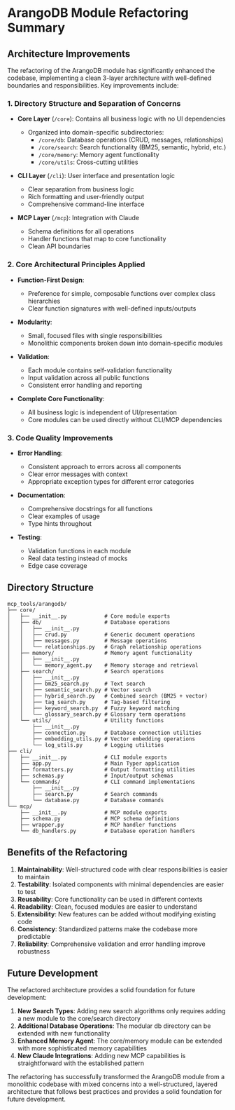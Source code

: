 # ArangoDB Module Refactoring Summary

## Architecture Improvements

The refactoring of the ArangoDB module has significantly enhanced the codebase, implementing a clean 3-layer architecture with well-defined boundaries and responsibilities. Key improvements include:

### 1. Directory Structure and Separation of Concerns

- **Core Layer** (`/core`): Contains all business logic with no UI dependencies
  - Organized into domain-specific subdirectories:
    - `/core/db`: Database operations (CRUD, messages, relationships)
    - `/core/search`: Search functionality (BM25, semantic, hybrid, etc.)
    - `/core/memory`: Memory agent functionality
    - `/core/utils`: Cross-cutting utilities

- **CLI Layer** (`/cli`): User interface and presentation logic
  - Clear separation from business logic
  - Rich formatting and user-friendly output
  - Comprehensive command-line interface

- **MCP Layer** (`/mcp`): Integration with Claude
  - Schema definitions for all operations
  - Handler functions that map to core functionality
  - Clean API boundaries

### 2. Core Architectural Principles Applied

- **Function-First Design**: 
  - Preference for simple, composable functions over complex class hierarchies
  - Clear function signatures with well-defined inputs/outputs

- **Modularity**: 
  - Small, focused files with single responsibilities
  - Monolithic components broken down into domain-specific modules

- **Validation**: 
  - Each module contains self-validation functionality
  - Input validation across all public functions
  - Consistent error handling and reporting

- **Complete Core Functionality**: 
  - All business logic is independent of UI/presentation
  - Core modules can be used directly without CLI/MCP dependencies

### 3. Code Quality Improvements

- **Error Handling**: 
  - Consistent approach to errors across all components
  - Clear error messages with context
  - Appropriate exception types for different error categories

- **Documentation**: 
  - Comprehensive docstrings for all functions
  - Clear examples of usage
  - Type hints throughout

- **Testing**:
  - Validation functions in each module
  - Real data testing instead of mocks
  - Edge case coverage

## Directory Structure

```
mcp_tools/arangodb/
├── core/
│   ├── __init__.py            # Core module exports
│   ├── db/                    # Database operations
│   │   ├── __init__.py
│   │   ├── crud.py            # Generic document operations
│   │   ├── messages.py        # Message operations
│   │   └── relationships.py   # Graph relationship operations
│   ├── memory/                # Memory agent functionality
│   │   ├── __init__.py
│   │   └── memory_agent.py    # Memory storage and retrieval
│   ├── search/                # Search operations
│   │   ├── __init__.py
│   │   ├── bm25_search.py     # Text search
│   │   ├── semantic_search.py # Vector search
│   │   ├── hybrid_search.py   # Combined search (BM25 + vector)
│   │   ├── tag_search.py      # Tag-based filtering
│   │   ├── keyword_search.py  # Fuzzy keyword matching
│   │   └── glossary_search.py # Glossary term operations
│   └── utils/                 # Utility functions
│       ├── __init__.py
│       ├── connection.py      # Database connection utilities
│       ├── embedding_utils.py # Vector embedding operations
│       └── log_utils.py       # Logging utilities
├── cli/
│   ├── __init__.py            # CLI module exports
│   ├── app.py                 # Main Typer application
│   ├── formatters.py          # Output formatting utilities
│   ├── schemas.py             # Input/output schemas
│   └── commands/              # CLI command implementations
│       ├── __init__.py
│       ├── search.py          # Search commands
│       └── database.py        # Database commands
└── mcp/
    ├── __init__.py            # MCP module exports
    ├── schema.py              # MCP schema definitions
    ├── wrapper.py             # MCP handler functions
    └── db_handlers.py         # Database operation handlers
```

## Benefits of the Refactoring

1. **Maintainability**: Well-structured code with clear responsibilities is easier to maintain
2. **Testability**: Isolated components with minimal dependencies are easier to test
3. **Reusability**: Core functionality can be used in different contexts
4. **Readability**: Clean, focused modules are easier to understand
5. **Extensibility**: New features can be added without modifying existing code
6. **Consistency**: Standardized patterns make the codebase more predictable
7. **Reliability**: Comprehensive validation and error handling improve robustness

## Future Development

The refactored architecture provides a solid foundation for future development:

1. **New Search Types**: Adding new search algorithms only requires adding a new module to the core/search directory
2. **Additional Database Operations**: The modular db directory can be extended with new functionality
3. **Enhanced Memory Agent**: The core/memory module can be extended with more sophisticated memory capabilities
4. **New Claude Integrations**: Adding new MCP capabilities is straightforward with the established pattern

The refactoring has successfully transformed the ArangoDB module from a monolithic codebase with mixed concerns into a well-structured, layered architecture that follows best practices and provides a solid foundation for future development.